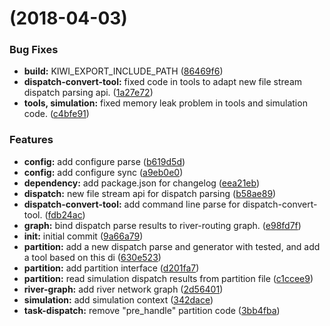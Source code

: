 <a name=""></a>
#  (2018-04-03)


### Bug Fixes

* **build:** KIWI_EXPORT_INCLUDE_PATH ([86469f6](https://git.gensh.me/HPCer/hydrology/pnohs/commits/86469f6))
* **dispatch-convert-tool:** fixed code in tools to adapt new file stream dispatch parsing api. ([1a27e72](https://git.gensh.me/HPCer/hydrology/pnohs/commits/1a27e72))
* **tools, simulation:** fixed memory leak problem in tools and simulation code. ([c4bfe91](https://git.gensh.me/HPCer/hydrology/pnohs/commits/c4bfe91))


### Features

* **config:** add configure parse ([b619d5d](https://git.gensh.me/HPCer/hydrology/pnohs/commits/b619d5d))
* **config:** add configure sync ([a9eb0e0](https://git.gensh.me/HPCer/hydrology/pnohs/commits/a9eb0e0))
* **dependency:** add package.json for changelog ([eea21eb](https://git.gensh.me/HPCer/hydrology/pnohs/commits/eea21eb))
* **dispatch:** new file stream api for dispatch parsing ([b58ae89](https://git.gensh.me/HPCer/hydrology/pnohs/commits/b58ae89))
* **dispatch-convert-tool:** add command line parse for dispatch-convert-tool. ([fdb24ac](https://git.gensh.me/HPCer/hydrology/pnohs/commits/fdb24ac))
* **graph:** bind dispatch parse results to river-routing graph. ([e98fd7f](https://git.gensh.me/HPCer/hydrology/pnohs/commits/e98fd7f))
* **init:** initial commit ([9a66a79](https://git.gensh.me/HPCer/hydrology/pnohs/commits/9a66a79))
* **partition:** add a new dispatch parse and generator with tested, and add a tool based on this di ([630e523](https://git.gensh.me/HPCer/hydrology/pnohs/commits/630e523))
* **partition:** add partition interface ([d201fa7](https://git.gensh.me/HPCer/hydrology/pnohs/commits/d201fa7))
* **partition:** read simulation dispatch results from partition file ([c1ccee9](https://git.gensh.me/HPCer/hydrology/pnohs/commits/c1ccee9))
* **river-graph:** add river network graph ([2d56401](https://git.gensh.me/HPCer/hydrology/pnohs/commits/2d56401))
* **simulation:** add simulation context ([342dace](https://git.gensh.me/HPCer/hydrology/pnohs/commits/342dace))
* **task-dispatch:** remove "pre_handle" partition code ([3bb4fba](https://git.gensh.me/HPCer/hydrology/pnohs/commits/3bb4fba))



